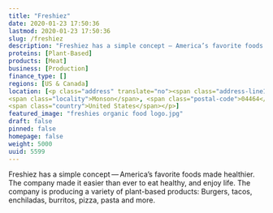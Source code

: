 ```yaml
---
title: "Freshiez"
date: 2020-01-23 17:50:36
lastmod: 2020-01-23 17:50:36
slug: /freshiez
description: "Freshiez has a simple concept — America’s favorite foods made healthier. The company made it easier than ever to eat healthy, and enjoy life. The company is producing a variety of plant-based products: Burgers, tacos, enchiladas, burritos, pizza, pasta and more."
proteins: [Plant-Based]
products: [Meat]
business: [Production]
finance_type: []
regions: [US & Canada]
location: [<p class="address" translate="no"><span class="address-line1">Steward Road</span><br>
<span class="locality">Monson</span>, <span class="postal-code">04464</span><br>
<span class="country">United States</span></p>]
featured_image: "freshies organic food logo.jpg"
draft: false
pinned: false
homepage: false
weight: 5000
uuid: 5599
---
```

<p>Freshiez has a simple concept — America’s favorite foods made healthier. The company made it easier than ever to eat healthy, and enjoy life. The company is producing a variety of plant-based products: Burgers, tacos, enchiladas, burritos, pizza, pasta and more.</p>

